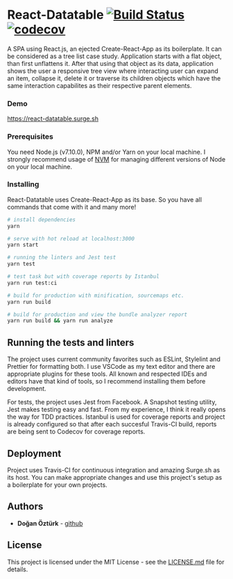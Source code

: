 # React-Datatable [![Build Status](https://travis-ci.org/doganozturk/react-datatable.svg?branch=master)](https://travis-ci.org/doganozturk/react-datatable) [![codecov](https://codecov.io/gh/doganozturk/react-datatable/branch/master/graph/badge.svg)](https://codecov.io/gh/doganozturk/react-datatable)

A SPA using React.js, an ejected Create-React-App as its boilerplate. It can be considered as a tree list case study. Application starts with a flat object, than first unflattens it. After that using that object as its data, application shows the user a responsive tree view where interacting user can expand an item, collapse it, delete it or traverse its children objects which have the same interaction capabilites as their respective parent elements.

### Demo
https://react-datatable.surge.sh

### Prerequisites

You need Node.js (v7.10.0), NPM and/or Yarn on your local machine. I strongly recommend usage of [NVM](https://github.com/creationix/nvm) for managing different versions of Node on your local machine.

### Installing

React-Datatable uses Create-React-App as its base. So you have all commands that come with it and many more!

``` bash
# install dependencies
yarn

# serve with hot reload at localhost:3000
yarn start

# running the linters and Jest test
yarn test

# test task but with coverage reports by Istanbul
yarn run test:ci

# build for production with minification, sourcemaps etc.
yarn run build

# build for production and view the bundle analyzer report
yarn run build && yarn run analyze
```

## Running the tests and linters

The project uses current community favorites such as ESLint, Stylelint and Prettier for formatting both. I use VSCode as my text editor and there are appropriate plugins for these tools. All known and respected IDEs and editors have that kind of tools, so I recommend installing them before development.

For tests, the project uses Jest from Facebook. A Snapshot testing utility, Jest makes testing easy and fast. From my experience, I think it really opens the way for TDD practices. Istanbul is used for coverage reports and project is already configured so that after each succesful Travis-CI build, reports are being sent to Codecov for coverage reports.

## Deployment

Project uses Travis-CI for continuous integration and amazing Surge.sh as its host. You can make appropriate changes and use this project's setup as a boilerplate for your own projects.

## Authors

* **Doğan Öztürk** - [github](https://github.com/doganozturk)

## License

This project is licensed under the MIT License - see the [LICENSE.md](LICENSE.md) file for details.